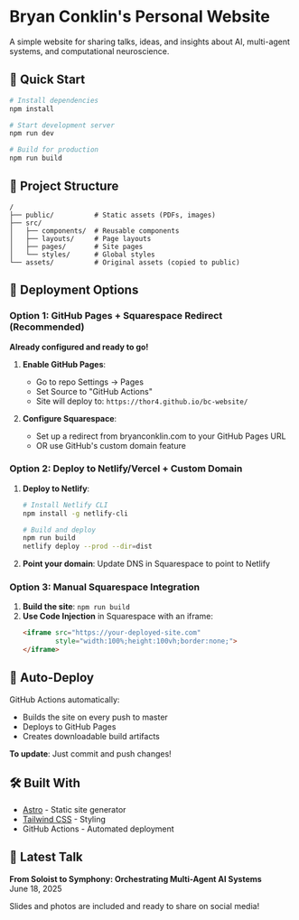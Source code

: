 # Bryan Conklin's Personal Website

A simple website for sharing talks, ideas, and insights about AI, multi-agent systems, and computational neuroscience.

## 🚀 Quick Start

```bash
# Install dependencies
npm install

# Start development server
npm run dev

# Build for production
npm run build
```

## 📁 Project Structure

```
/
├── public/          # Static assets (PDFs, images)
├── src/
│   ├── components/  # Reusable components
│   ├── layouts/     # Page layouts
│   ├── pages/       # Site pages
│   └── styles/      # Global styles
└── assets/          # Original assets (copied to public)
```

## 🚢 Deployment Options

### Option 1: GitHub Pages + Squarespace Redirect (Recommended)

**Already configured and ready to go!**

1. **Enable GitHub Pages**:
   - Go to repo Settings → Pages
   - Set Source to "GitHub Actions"
   - Site will deploy to: `https://thor4.github.io/bc-website/`

2. **Configure Squarespace**:
   - Set up a redirect from bryanconklin.com to your GitHub Pages URL
   - OR use GitHub's custom domain feature

### Option 2: Deploy to Netlify/Vercel + Custom Domain

1. **Deploy to Netlify**:
   ```bash
   # Install Netlify CLI
   npm install -g netlify-cli
   
   # Build and deploy
   npm run build
   netlify deploy --prod --dir=dist
   ```

2. **Point your domain**: Update DNS in Squarespace to point to Netlify

### Option 3: Manual Squarespace Integration

1. **Build the site**: `npm run build`
2. **Use Code Injection** in Squarespace with an iframe:
   ```html
   <iframe src="https://your-deployed-site.com" 
           style="width:100%;height:100vh;border:none;">
   </iframe>
   ```

## 🔄 Auto-Deploy

GitHub Actions automatically:
- Builds the site on every push to master
- Deploys to GitHub Pages
- Creates downloadable build artifacts

**To update**: Just commit and push changes!

## 🛠️ Built With

- [Astro](https://astro.build) - Static site generator
- [Tailwind CSS](https://tailwindcss.com) - Styling
- GitHub Actions - Automated deployment

## 📝 Latest Talk

**From Soloist to Symphony: Orchestrating Multi-Agent AI Systems**  
June 18, 2025

Slides and photos are included and ready to share on social media!